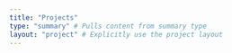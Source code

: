 ```yaml
---
title: "Projects"
type: "summary" # Pulls content from summary type
layout: "project" # Explicitly use the project layout
---
```

